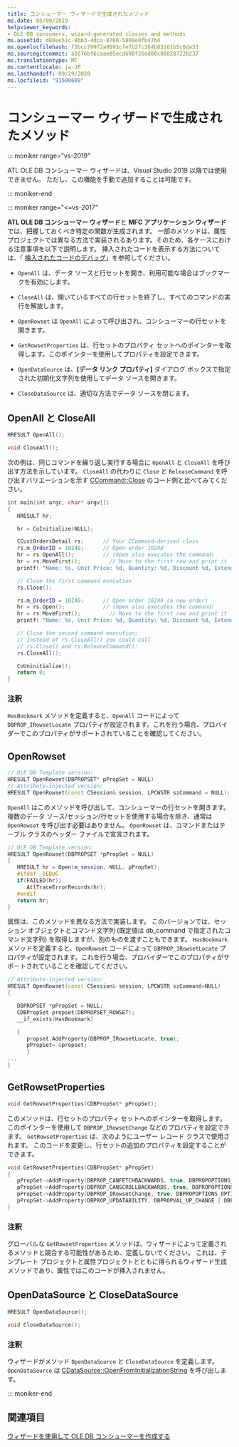 ```yaml
---
title: コンシューマー ウィザードで生成されたメソッド
ms.date: 05/09/2019
helpviewer_keywords:
- OLE DB consumers, wizard-generated classes and methods
ms.assetid: d80ee51c-8bb3-4dca-8760-5808e0fb47b4
ms.openlocfilehash: f3bcc799f2a9591cfe7b2fc364b03161b5c0da33
ms.sourcegitcommit: a1676bf6caae05ecd698f26ed80c08828722b237
ms.translationtype: MT
ms.contentlocale: ja-JP
ms.lasthandoff: 09/29/2020
ms.locfileid: "91500699"
---
```

# <a name="consumer-wizard-generated-methods"></a>コンシューマー ウィザードで生成されたメソッド

::: moniker range="vs-2019"

ATL OLE DB コンシューマー ウィザードは、Visual Studio 2019 以降では使用できません。 ただし、この機能を手動で追加することは可能です。

::: moniker-end

::: moniker range="<=vs-2017"

**ATL OLE DB コンシューマー ウィザード**と **MFC アプリケーション ウィザード**では、把握しておくべき特定の関数が生成されます。 一部のメソッドは、属性プロジェクトでは異なる方法で実装されるあります。そのため、各ケースにおける注意事項を以下で説明します。 挿入されたコードを表示する方法については、「 [挿入されたコードのデバッグ](/visualstudio/debugger/how-to-debug-injected-code)」を参照してください。

- `OpenAll` は、データ ソースと行セットを開き、利用可能な場合はブックマークを有効にします。

- `CloseAll` は、開いているすべての行セットを終了し、すべてのコマンドの実行を解放します。

- `OpenRowset` は `OpenAll` によって呼び出され、コンシューマーの行セットを開きます。

- `GetRowsetProperties` は、行セットのプロパティ セットへのポインターを取得します。このポインターを使用してプロパティを設定できます。

- `OpenDataSource` は、**[データ リンク プロパティ]** ダイアログ ボックスで指定された初期化文字列を使用してデータ ソースを開きます。

- `CloseDataSource` は、適切な方法でデータ ソースを閉じます。

## <a name="openall-and-closeall"></a>OpenAll と CloseAll

```cpp
HRESULT OpenAll();

void CloseAll();
```

次の例は、同じコマンドを繰り返し実行する場合に `OpenAll` と `CloseAll` を呼び出す方法を示しています。 `CloseAll` の代わりに `Close` と `ReleaseCommand` を呼び出すバリエーションを示す [CCommand::Close](./ccommand-class.md#close) のコード例と比べてみてください。

```cpp
int main(int argc, char* argv[])
{
   HRESULT hr;

   hr = CoInitialize(NULL);

   CCustOrdersDetail rs;      // Your CCommand-derived class
   rs.m_OrderID = 10248;      // Open order 10248
   hr = rs.OpenAll();         // (Open also executes the command)
   hr = rs.MoveFirst();         // Move to the first row and print it
   printf( "Name: %s, Unit Price: %d, Quantity: %d, Discount %d, Extended Price %d\n", rs.m_ProductName, rs.m_UnitPrice.int64, rs.m_Quantity, rs.m_Discount, rs.m_ExtendedPrice.int64 );

   // Close the first command execution
   rs.Close();

   rs.m_OrderID = 10249;      // Open order 10249 (a new order)
   hr = rs.Open();            // (Open also executes the command)
   hr = rs.MoveFirst();         // Move to the first row and print it
   printf( "Name: %s, Unit Price: %d, Quantity: %d, Discount %d, Extended Price %d\n", rs.m_ProductName, rs.m_UnitPrice.int64, rs.m_Quantity, rs.m_Discount, rs.m_ExtendedPrice.int64 );

   // Close the second command execution;
   // Instead of rs.CloseAll() you could call
   // rs.Close() and rs.ReleaseCommand():
   rs.CloseAll();

   CoUninitialize();
   return 0;
}
```

### <a name="remarks"></a>注釈

`HasBookmark` メソッドを定義すると、`OpenAll` コードによって `DBPROP_IRowsetLocate` プロパティが設定されます。これを行う場合、プロバイダーでこのプロパティがサポートされていることを確認してください。

## <a name="openrowset"></a>OpenRowset

```cpp
// OLE DB Template version:
HRESULT OpenRowset(DBPROPSET* pPropSet = NULL)
// Attribute-injected version:
HRESULT OpenRowset(const CSession& session, LPCWSTR szCommand = NULL);
```

`OpenAll` はこのメソッドを呼び出して、コンシューマーの行セットを開きます。 複数のデータ ソース/セッション/行セットを使用する場合を除き、通常は `OpenRowset` を呼び出す必要はありません。 `OpenRowset` は、コマンドまたはテーブル クラスのヘッダー ファイルで宣言されます。

```cpp
// OLE DB Template version:
HRESULT OpenRowset(DBPROPSET *pPropSet = NULL)
{
   HRESULT hr = Open(m_session, NULL, pPropSet);
   #ifdef _DEBUG
   if(FAILED(hr))
      AtlTraceErrorRecords(hr);
   #endif
   return hr;
}
```

属性は、このメソッドを異なる方法で実装します。 このバージョンでは、セッション オブジェクトとコマンド文字列 (既定値は db_command で指定されたコマンド文字列) を取得しますが、別のものを渡すこともできます。 `HasBookmark` メソッドを定義すると、`OpenRowset` コードによって `DBPROP_IRowsetLocate` プロパティが設定されます。これを行う場合、プロバイダーでこのプロパティがサポートされていることを確認してください。

```cpp
// Attribute-injected version:
HRESULT OpenRowset(const CSession& session, LPCWSTR szCommand=NULL)
{

   DBPROPSET *pPropSet = NULL;
   CDBPropSet propset(DBPROPSET_ROWSET);
   __if_exists(HasBookmark)

   {
      propset.AddProperty(DBPROP_IRowsetLocate, true);
      pPropSet= &propset;
      }
...
}
```

## <a name="getrowsetproperties"></a>GetRowsetProperties

```cpp
void GetRowsetProperties(CDBPropSet* pPropSet);
```

このメソッドは、行セットのプロパティ セットへのポインターを取得します。このポインターを使用して `DBPROP_IRowsetChange` などのプロパティを設定できます。 `GetRowsetProperties` は、次のようにユーザー レコード クラスで使用されます。 このコードを変更し、行セットの追加のプロパティを設定することができます。

```cpp
void GetRowsetProperties(CDBPropSet* pPropSet)
{
   pPropSet->AddProperty(DBPROP_CANFETCHBACKWARDS, true, DBPROPOPTIONS_OPTIONAL);
   pPropSet->AddProperty(DBPROP_CANSCROLLBACKWARDS, true, DBPROPOPTIONS_OPTIONAL);
   pPropSet->AddProperty(DBPROP_IRowsetChange, true, DBPROPOPTIONS_OPTIONAL);
   pPropSet->AddProperty(DBPROP_UPDATABILITY, DBPROPVAL_UP_CHANGE | DBPROPVAL_UP_INSERT | DBPROPVAL_UP_DELETE);
}
```

### <a name="remarks"></a>注釈

グローバルな `GetRowsetProperties` メソッドは、ウィザードによって定義されるメソッドと競合する可能性があるため、定義しないでください。 これは、テンプレート プロジェクトと属性プロジェクトとともに得られるウィザード生成メソッドであり、属性ではこのコードが挿入されません。

## <a name="opendatasource-and-closedatasource"></a>OpenDataSource と CloseDataSource

```cpp
HRESULT OpenDataSource();

void CloseDataSource();
```

### <a name="remarks"></a>注釈

ウィザードがメソッド `OpenDataSource` と `CloseDataSource` を定義します。`OpenDataSource` は [CDataSource::OpenFromInitializationString](./cdatasource-class.md#openfrominitializationstring) を呼び出します。

::: moniker-end

## <a name="see-also"></a>関連項目

[ウィザードを使用して OLE DB コンシューマーを作成する](../../data/oledb/creating-an-ole-db-consumer-using-a-wizard.md)
